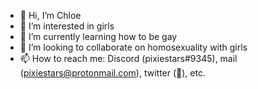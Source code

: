 - 👋 Hi, I’m Chloe
- 👀 I’m interested in girls
- 🌱 I’m currently learning how to be gay
- 💞️ I’m looking to collaborate on homosexuality with girls
- 📫 How to reach me: Discord (pixiestars#9345), mail (pixiestars@protonmail.com), twitter (🤮), etc.

<!---
pixiestars/pixiestars is a ✨ special ✨ repository because its `README.md` (this file) appears on your GitHub profile.
You can click the Preview link to take a look at your changes.
--->
